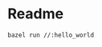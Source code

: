 <!--
SPDX-FileCopyrightText: 2024 Julian Amann <dev@vertexwahn.de>
SPDX-License-Identifier: Apache-2.0
-->

# Readme

```shell
bazel run //:hello_world
```
